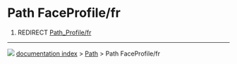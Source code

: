 # Path FaceProfile/fr
1.  REDIRECT [Path_Profile/fr](Path_Profile/fr.md)



---
![](images/Right_arrow.png) [documentation index](../README.md) > [Path](Path_Workbench.md) > Path FaceProfile/fr
